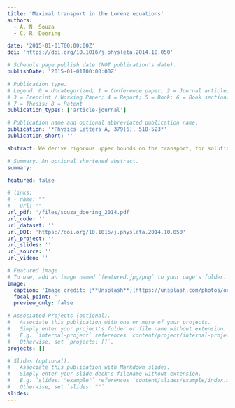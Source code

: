 ```yaml
---
title: 'Maximal transport in the Lorenz equations'
authors:
  - A. N. Souza
  - C. R. Doering

date: '2015-01-01T00:00:00Z'
doi: 'https://doi.org/10.1016/j.physleta.2014.10.050'

# Schedule page publish date (NOT publication's date).
publishDate: '2015-01-01T00:00:00Z'

# Publication type.
# Legend: 0 = Uncategorized; 1 = Conference paper; 2 = Journal article;
# 3 = Preprint / Working Paper; 4 = Report; 5 = Book; 6 = Book section;
# 7 = Thesis; 8 = Patent
publication_types: ['article-journal']

# Publication name and optional abbreviated publication name.
publication: '*Physics Letters A, 379(6), 518-523*'
publication_short: ''

abstract: We derive rigorous upper bounds on the transport, for solutions of the Lorenz equations without assuming statistical stationarity. The bounds are saturated by nontrivial steady (albeit often unstable) states, and hence they are sharp. Moreover, using an optimal control formulation we prove that no other flow protocol of the same strength produces higher transport.

# Summary. An optional shortened abstract.
summary: 

featured: false

# links:
# - name: ""
#   url: ""
url_pdf: '/files/souza_doering_2014.pdf'
url_code: ''
url_dataset: ''
url_DOI: 'https://doi.org/10.1016/j.physleta.2014.10.050'
url_project: ''
url_slides: ''
url_source: ''
url_video: ''

# Featured image
# To use, add an image named `featured.jpg/png` to your page's folder.
image:
  caption: 'Image credit: [**Unsplash**](https://unsplash.com/photos/ocean)'
  focal_point: ''
  preview_only: false

# Associated Projects (optional).
#   Associate this publication with one or more of your projects.
#   Simply enter your project's folder or file name without extension.
#   E.g. `internal-project` references `content/project/internal-project/index.md`.
#   Otherwise, set `projects: []`.
projects: []

# Slides (optional).
#   Associate this publication with Markdown slides.
#   Simply enter your slide deck's filename without extension.
#   E.g. `slides: "example"` references `content/slides/example/index.md`.
#   Otherwise, set `slides: ""`.
slides:
---
```

